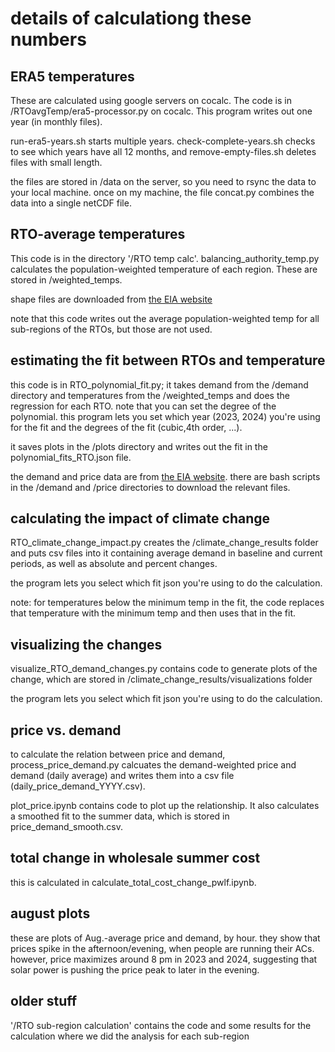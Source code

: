 # details of calculationg these numbers

## ERA5 temperatures
These are calculated using google servers on cocalc.  The code is in /RTOavgTemp/era5-processor.py on cocalc.  This program writes out one year (in monthly files).

run-era5-years.sh starts multiple years.  check-complete-years.sh checks to see which years have all 12 months, and remove-empty-files.sh deletes files with small length.

the files are stored in /data on the server, so you need to rsync the data to your local machine.  once on my machine, the file concat.py combines the data into a single netCDF file.

## RTO-average temperatures
This code is in the directory '/RTO temp calc'.  balancing_authority_temp.py calculates the population-weighted temperature of each region.  These are stored in /weighted_temps.

shape files are downloaded from [the EIA website](https://atlas.eia.gov/datasets/eia::rto-regions/explore)

note that this code writes out the average population-weighted temp for all sub-regions of the RTOs, but those are not used.

## estimating the fit between RTOs and temperature
this code is in RTO_polynomial_fit.py; it takes demand from the /demand directory and temperatures from the /weighted_temps and does the regression 
for each RTO.  note that you can set the degree of the polynomial.  this program lets you set which year (2023, 2024) you're using for the fit and 
the degrees of the fit (cubic,4th order, ...).

it saves plots in the /plots directory and writes out the fit in the polynomial_fits_RTO.json file.

the demand and price data are from [the EIA website](https://www.eia.gov/electricity/wholesalemarkets/index.php).  there are bash scripts in the /demand
and /price directories to download the relevant files.

## calculating the impact of climate change
RTO_climate_change_impact.py creates the /climate_change_results folder and puts csv files into it containing average demand in baseline and current periods, as well as absolute and percent changes. 

the program lets you select which fit json you're using to do the calculation.

note: for temperatures below the minimum temp in the fit, the code replaces that temperature with the minimum temp and then uses that in the fit.

## visualizing the changes
visualize_RTO_demand_changes.py contains code to generate plots of the change, which are stored in /climate_change_results/visualizations folder

the program lets you select which fit json you're using to do the calculation.

## price vs. demand
to calculate the relation between price and demand, process_price_demand.py calcuates the demand-weighted price and demand (daily average) and writes them into a csv file (daily_price_demand_YYYY.csv).

plot_price.ipynb contains code to plot up the relationship.  It also calculates a smoothed fit to the summer data, which is stored in price_demand_smooth.csv.

## total change in wholesale summer cost
this is calculated in calculate_total_cost_change_pwlf.ipynb.

## august plots
these are plots of Aug.-average price and demand, by hour.  they show that prices spike in the afternoon/evening, when people are running their ACs.  however,
price maximizes around 8 pm in 2023 and 2024, suggesting that solar power is pushing the price peak to later in the evening.

## older stuff
'/RTO sub-region calculation' contains the code and some results for the calculation where we did the analysis for each sub-region